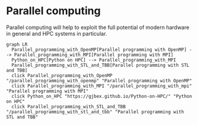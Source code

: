 # Parallel computing

Parallel computing will help to exploit the full potential of modern hardware
in general and HPC systems in particular.

```mermaid
graph LR
  Parallel_programming_with_OpenMP[Parallel programming with OpenMP] --> Parallel_programming_with_MPI[Parallel programming with MPI]
  Python_on_HPC[Python on HPC] --> Parallel_programming_with_MPI
  Parallel_programming_with_STL_and_TBB[Parallel programming with STL and TBB]
  click Parallel_programming_with_OpenMP "/parallel_programming_with_openmp" "Parallel programming with OpenMP"
  click Parallel_programming_with_MPI "/parallel_programming_with_mpi" "Parallel programming with MPI"
  click Python_on_HPC "https://gjbex.github.io/Python-on-HPC/" "Python on HPC"
  click Parallel_programming_with_STL_and_TBB "/parallel_programming_with_stl_and_tbb" "Parallel programming with STL and TBB"
```
